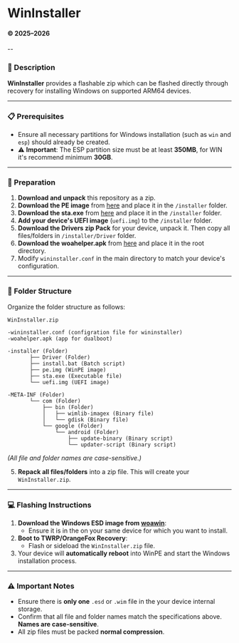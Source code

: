 # WinInstaller
#### © 2025–2026
--
### 📄 Description

**WinInstaller** provides a flashable zip which can be flashed directly through recovery for installing Windows on supported ARM64 devices.

---

### 📋 Prerequisites

- Ensure all necessary partitions for Windows installation (such as `win` and `esp`) should already be created.
- ⚠️ **Important**: The ESP partition size must be at least **350MB**, for WIN it's recommend minimum **30GB**.

---

### 🔧 Preparation

1. **Download and unpack** this repository as a zip.
2. **Download the PE image** from [here](https://github.com/Kumar-Jy/WinInstaller/releases/download/WinPE/pe.img) and place it in the  `/installer` folder.
3. **Download the sta.exe** from [here](https://raw.githubusercontent.com/n00b69/woa-helper/refs/heads/main/app/src/main/assets/sta.exe) and place it in the  `/installer` folder.
4. **Add your device's UEFI image** (`uefi.img`) to the `/installer` folder.
5. **Download the Drivers zip Pack** for your device, unpack it. Then copy all files/folders in `/installer/Driver` folder.
6. **Download the woahelper.apk** from [here](https://github.com/n00b69/woa-helper/releases/tag/APK) and place it in the root directory.
7.  Modify `wininstaller.conf` in the main directory to match your device's configuration.
   
---

### 📂 Folder Structure

Organize the folder structure as follows:

```plaintext
WinInstaller.zip

-wininstaller.conf (configration file for wininstaller)
-woahelper.apk (app for dualboot)

-installer (Folder)
       ├── Driver (Folder)
       ├── install.bat (Batch script)
       ├── pe.img (WinPE image)
       ├── sta.exe (Executable file)
       └── uefi.img (UEFI image)

-META-INF (Folder)
       └── com (Folder)
           ├── bin (Folder)
           │   ├── wimlib-imagex (Binary file)
           │   └── gdisk (Binary file)
           └── google (Folder)
               └── android (Folder)
                   ├── update-binary (Binary script)
                   └── updater-script (Binary script)
```

*(All file and folder names are case-sensitive.)*

5. **Repack all files/folders** into a zip file. This will create your `WinInstaller.zip`.

---

### 💻 Flashing Instructions

1. **Download the Windows ESD image from [woawin](https://arkt-7.github.io/woawin/)**:
   - Ensure it is in the on your same device for which you want to install.
2. **Boot to TWRP/OrangeFox Recovery**:
   - Flash or sideload the `WinInstaller.zip` file.
3. Your device will **automatically reboot** into WinPE and start the Windows installation process.

---

### ⚠️ Important Notes

- Ensure there is **only one** `.esd` or `.wim` file in the your device internal storage.
- Confirm that all file and folder names match the specifications above. **Names are case-sensitive**.
- All zip files must be packed **normal compression**.


